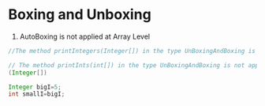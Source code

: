 # Boxing and Unboxing

1. AutoBoxing is not applied at Array Level

```java
//The method printIntegers(Integer[]) in the type UnBoxingAndBoxing is not applicable for the arguments (int[])

// The method printInts(int[]) in the type UnBoxingAndBoxing is not applicable for the arguments 
(Integer[])

Integer bigI=5;
int smallI=bigI;

```